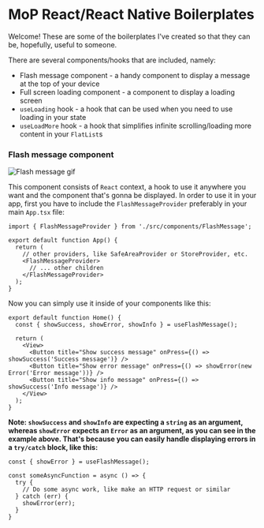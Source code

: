 # MoP React/React Native Boilerplates

Welcome! These are some of the boilerplates I've created so that they can be, hopefully, useful to someone.

There are several components/hooks that are included, namely:
- Flash message component - a handy component to display a message at the top of your device
- Full screen loading component - a component to display a loading screen
- `useLoading` hook - a hook that can be used when you need to use loading in your state
- `useLoadMore` hook - a hook that simplifies infinite scrolling/loading more content in your `FlatList`s

### Flash message component

![Flash message gif](https://im2.ezgif.com/tmp/ezgif-2-0f324c9c3a1c.gif)

This component consists of `React` context, a hook to use it anywhere you want and the component that's gonna be displayed. In order to use it in your app, first you have to include the `FlashMessageProvider` preferably in your main `App.tsx` file:

```
import { FlashMessageProvider } from './src/components/FlashMessage';

export default function App() {
  return (
    // other providers, like SafeAreaProvider or StoreProvider, etc.
    <FlashMessageProvider>
      // ... other children
    </FlashMessageProvider>
  );
}
```

Now you can simply use it inside of your components like this:

```
export default function Home() {
  const { showSuccess, showError, showInfo } = useFlashMessage();

  return (
    <View>
      <Button title="Show success message" onPress={() => showSuccess('Success message')} />
      <Button title="Show error message" onPress={() => showError(new Error('Error message'))} />
      <Button title="Show info message" onPress={() => showSuccess('Info message')} />
    </View>
  );
}
```

**Note: `showSuccess` and `showInfo` are expecting a `string` as an argument, whereas `showError` expects an `Error` as an argument, as you can see in the example above. That's because you can easily handle displaying errors in a `try/catch` block, like this:**

```
const { showError } = useFlashMessage();

const someAsyncFunction = async () => {
  try {
    // Do some async work, like make an HTTP request or similar
  } catch (err) {
    showError(err);
  }
}
```

